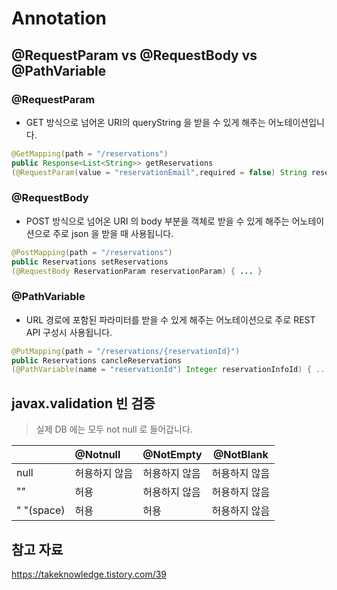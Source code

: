 # Annotation

## @RequestParam vs @RequestBody vs @PathVariable

### @RequestParam

- GET 방식으로 넘어온 URI의 queryString 을 받을 수 있게 해주는 어노테이션입니다.

```java
@GetMapping(path = "/reservations")
public Response<List<String>> getReservations
(@RequestParam(value = "reservationEmail",required = false) String reservationEmail) { ... }
```

### @RequestBody

- POST 방식으로 넘어온 URI 의 body 부분을 객체로 받을 수 있게 해주는 어노테이션으로 주로 json 을 받을 때 사용됩니다.

```java
@PostMapping(path = "/reservations")
public Reservations setReservations
(@RequestBody ReservationParam reservationParam) { ... }
```

### @PathVariable

- URL 경로에 포함된 파라미터를 받을 수 있게 해주는 어노테이션으로 주로 REST API 구성시 사용됩니다. 

```java
@PutMapping(path = "/reservations/{reservationId}")
public Reservations cancleReservations
(@PathVariable(name = "reservationId") Integer reservationInfoId) { .. }
```

## javax.validation 빈 검증

> 실제 DB 에는 모두 not null 로 들어갑니다.

|            | @Notnull      | @NotEmpty     | @NotBlank     |
| :--------- | :------------ | :------------ | ------------- |
| null       | 허용하지 않음 | 허용하지 않음 | 허용하지 않음 |
| ""         | 허용          | 허용하지 않음 | 허용하지 않음 |
| " "(space) | 허용          | 허용          | 허용하지 않음 |

## 참고 자료

<https://takeknowledge.tistory.com/39>
